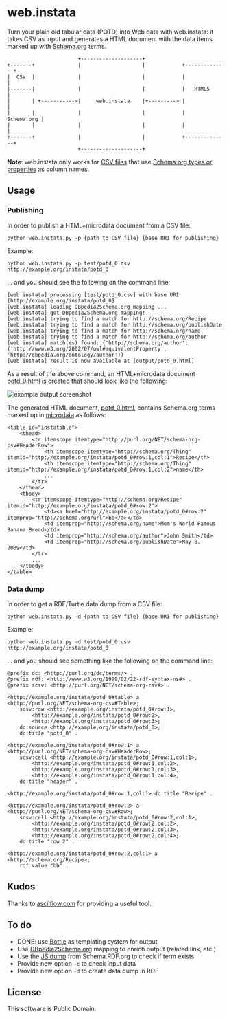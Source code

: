 # web.instata

Turn your plain old tabular data (POTD) into Web data with web.instata: it takes CSV as input and generates a HTML document with the data items marked up with  [Schema.org](http://schema.org) terms.

	                       +--------------------+
	+-------+              |                    |            +--------------+
	|  CSV  |              |                    |            |              |
	|-------|              |                    |            |   HTML5      |
	|       | +----------->|     web.instata    |+---------> |              |
	|       |              |                    |            |   Schema.org |
	|       |              |                    |            |              |
	+-------+              |                    |            +--------------+
	                       +--------------------+

**Note**: web.instata only works for [CSV files](http://tools.ietf.org/html/rfc4180) that use [Schema.org types or properties](http://schema.org/docs/full.html) as column names.


## Usage

### Publishing

In order to publish a HTML+microdata document from a CSV file:

	python web.instata.py -p {path to CSV file} {base URI for publishing}

Example:

	python web.instata.py -p test/potd_0.csv http://example.org/instata/potd_0
	
... and you should see the following on the command line:

	[web.instata] processing [test/potd_0.csv] with base URI [http://example.org/instata/potd_0] 
	[web.instata] loading DBpedia2Schema.org mapping ...
	[web.instata] got DBpedia2Schema.org mapping!
	[web.instata] trying to find a match for http://schema.org/Recipe
	[web.instata] trying to find a match for http://schema.org/publishDate
	[web.instata] trying to find a match for http://schema.org/name
	[web.instata] trying to find a match for http://schema.org/author
	[web.instata] match(es) found: {'http://schema.org/author': ('http://www.w3.org/2002/07/owl#equivalentProperty', 'http://dbpedia.org/ontology/author')}
	[web.instata] result is now available at [output/potd_0.html]

	
As a result of the above command, an HTML+microdata document [potd_0.html](https://raw.github.com/mhausenblas/web.instata/master/doc/example_output_html.txt) is created that should look like the following:

![example output screenshot](https://github.com/mhausenblas/web.instata/raw/master/doc/example_output_screenshot.png "Example web.instata output for the input file test/potd_0.csv")

The generated HTML document, [potd_0.html](https://raw.github.com/mhausenblas/web.instata/master/doc/example_output_html.txt), contains Schema.org terms marked up in [microdata](http://www.w3.org/TR/microdata/) as follows:

	<table id="instatable">
		<thead>
			<tr itemscope itemtype="http://purl.org/NET/schema-org-csv#HeaderRow">
				<th itemscope itemtype="http://schema.org/Thing" itemid="http://example.org/instata/potd_0#row:1,col:1">Recipe</th>
				<th itemscope itemtype="http://schema.org/Thing" itemid="http://example.org/instata/potd_0#row:1,col:2">name</th>
				...
			</tr>
		</thead>
		<tbody>
			<tr itemscope itemtype="http://schema.org/Recipe" itemid="http://example.org/instata/potd_0#row:2">
				<td><a href="http://example.org/instata/potd_0#row:2" itemprop="http://schema.org/url">bb</a></td>
				<td itemprop="http://schema.org/name">Mom's World Famous Banana Bread</td>
				<td itemprop="http://schema.org/author">John Smith</td>
				<td itemprop="http://schema.org/publishDate">May 8, 2009</td>
			</tr>
			...
		</tbody>
	</table>	

### Data dump

In order to get a RDF/Turtle data dump from a CSV file:

	python web.instata.py -d {path to CSV file} {base URI for publishing}

Example:

	python web.instata.py -d test/potd_0.csv http://example.org/instata/potd_0

... and you should see something like the following on the command line:

	@prefix dc: <http://purl.org/dc/terms/> .
	@prefix rdf: <http://www.w3.org/1999/02/22-rdf-syntax-ns#> .
	@prefix scsv: <http://purl.org/NET/schema-org-csv#> .
	
	<http://example.org/instata/potd_0#table> a <http://purl.org/NET/schema-org-csv#Table>;
	    scsv:row <http://example.org/instata/potd_0#row:1>,
	        <http://example.org/instata/potd_0#row:2>,
	        <http://example.org/instata/potd_0#row:3>;
	    dc:source <http://example.org/instata/potd_0>;
	    dc:title "potd_0" .
	
	<http://example.org/instata/potd_0#row:1> a <http://purl.org/NET/schema-org-csv#HeaderRow>;
	    scsv:cell <http://example.org/instata/potd_0#row:1,col:1>,
	        <http://example.org/instata/potd_0#row:1,col:2>,
	        <http://example.org/instata/potd_0#row:1,col:3>,
	        <http://example.org/instata/potd_0#row:1,col:4>;
	    dc:title "header" .
		
	<http://example.org/instata/potd_0#row:1,col:1> dc:title "Recipe" .
	
	<http://example.org/instata/potd_0#row:2> a <http://purl.org/NET/schema-org-csv#Row>;
	    scsv:cell <http://example.org/instata/potd_0#row:2,col:1>,
	        <http://example.org/instata/potd_0#row:2,col:2>,
	        <http://example.org/instata/potd_0#row:2,col:3>,
	        <http://example.org/instata/potd_0#row:2,col:4>;
	    dc:title "row 2" .
	
	<http://example.org/instata/potd_0#row:2,col:1> a <http://schema.org/Recipe>;
	    rdf:value "bb" .


## Kudos

Thanks to [asciiflow.com](http://www.asciiflow.com) for providing a useful tool.

## To do

* DONE: use [Bottle](http://bottlepy.org/docs/dev/) as templating system for output
* Use [DBpedia2Schema.org](http://mappings.dbpedia.org/server/ontology/export) mapping to enrich output (related link, etc.)
* Use the [JS dump](http://schema.rdfs.org/all.json) from Schema.RDF.org to check if term exists
* Provide new option `-c` to check input data
* Provide new option `-d` to create data dump in RDF

## License

This software is Public Domain.






















